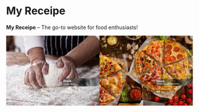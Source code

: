 # My Receipe

**My Receipe** – The go-to website for food enthusiasts!

<section style="display: flex;">
    <img src="./assets/pizza-one.jpg" alt="a pizza dough" style="width: 50%;">
    <img src="./assets/pizza-two.jpg" alt="pizzas with ingredients" style="width: 50%;">
</section>